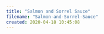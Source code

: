```yaml
---
title: "Salmon and Sorrel Sauce"
filename: "Salmon-and-Sorrel-Sauce"
created: 2020-04-18 10:45:08
---
```

